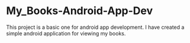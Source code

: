 # My_Books-Android-App-Dev
This project is a basic one for android app development. I have created a simple android application for viewing my books.
